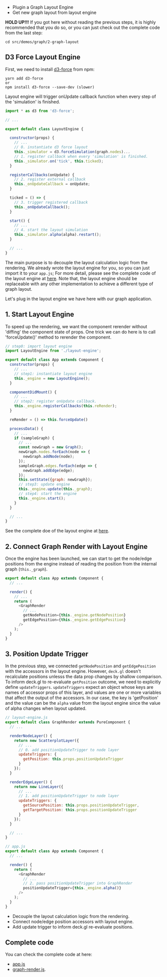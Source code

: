 <!-- INJECT:"GraphLayout" -->

<ul class='insert learning-objectives'>
  <li>Plugin a Graph Layout Engine</li>
  <li>Get new graph layout from layout engine</li>
</ul>

**HOLD UP!!!** If you got here without reading the previous steps,
it is highly recommended that you do so, or you can just check out the complete code from the last step:
```
cd src/demos/graph/2-graph-layout
```

## D3 Force Layout Engine

First, we need to install [d3-force](https://github.com/d3/d3-force) from npm:
```
yarn add d3-force
or
npm install d3-force --save-dev (slower)
```

Layout engine will trigger onUpdate callback function when every step of the 'simulation' is finished.

```js
import * as d3 from 'd3-force';

// ...

export default class LayoutEngine {

  constructor(props) {
    // ...
    // 0. instantiate d3 force layout
    this._simulator = d3.forceSimulation(graph.nodes)...
    // 1. register callback when every 'simulation' is finished.
    this._simulator.on('tick', this.ticked);
  }

  registerCallbacks(onUpdate) {
    // 2. register external callback
    this._onUpdateCallback = onUpdate;
  }

  ticked = () => {
    // 3. trigger registered callback
    this._onUpdateCallback();
  }

  start() {
    // ...
    // 4. start the layout simulation
    this._simulator.alpha(alpha).restart();
  }

  // ...
}
```
The main purpose is to decouple the layout calculation logic from the rendering.
We already wrote the layout engine for you, so you can just import it to your `app.js`;
For more detail, please see the complete code of the layout engine at [here](https://github.com/uber-common/vis-academy/blob/master/src/demos/graph/common/layout-engine.js).
Note that, the layout engine should be replaceable with any other implementation to achieve a different type of graph layout.

Let's plug in the layout engine we have here with our graph application.

## 1. Start Layout Engine

To speed up the rendering, we want the component rerender without 'diffing' the component state of props.
One trick we can do here is to call 'forceUpdate()' method to rerender the component.

```js
// step0: import layout engine
import LayoutEngine from './layout-engine';

export default class App extends Component {
  constructor(props) {
    // ...
    // step1: instantiate layout engine
    this._engine = new LayoutEngine();
  }

  componentDidMount() {
    // ...
    // step2: register onUpdate callback.
    this._engine.registerCallbacks(this.reRender);
  }

  reRender = () => this.forceUpdate()

  processData() {
    // ...
    if (sampleGraph) {
      // ...
      const newGraph = new Graph();
      newGraph.nodes.forEach(node => {
        newGraph.addNode(node);
      });
      sampleGraph.edges.forEach(edge => {
        newGraph.addEdge(edge);
      });
      this.setState({graph: newGraph});
      // step3: update engine
      this._engine.update(this._graph);
      // step4: start the engine
      this._engine.start();
    }
  }

  // ...
}
```

See the complete doe of the layout engine at [here]().

## 2. Connect Graph Render with Layout Engine

Once the engine has been launched, we can start to get the node/edge positions from the engine instead of reading the position from the internal graph (`this._graph`).

```js
export default class App extends Component {
  // ...

  render() {
    // ...
    return (
      <GraphRender
      	// ...
        getNodePosition={this._engine.getNodePosition}
        getEdgePosition={this._engine.getEdgePosition}
      />
    );
  }
}
```

## 3. Position Update Trigger

<!-- The last part is to trigger `deck.gl` to update when every time the layout is updated. -->
In the previous step, we connected `getNodePosition` and `getEdgePosition` with the accessors in the layout engine. However, `deck.gl` doesn't recalculate positions unlesss the data prop changes by shallow comparison. To inform deck.gl to re-evaluate `getPosition` outcome, we need to explicitly define `updateTriggers`. 
`updateTriggers` expect an object whose keys are names of accessor props of this layer, and values are one or more variables that affect the output of the accessors. In our case, the key is 'getPosition' and the value can be the `alpha` value from the layout engine since the value of alpha changes when layout updated.

```js
// layout-engine.js
export default class GraphRender extends PureComponent {
  // ...

  renderNodeLayer() {
    return new ScatterplotLayer({
      // ...
      // 0. add positionUpdateTrigger to node layer
      updateTriggers: {
        getPosition: this.props.positionUpdateTrigger
      }
    });
  }

  renderEdgeLayer() {
    return new LineLayer({
      // ...
      // 1. add positionUpdateTrigger to node layer
      updateTriggers: {
        getSourcePosition: this.props.positionUpdateTrigger,
        getTargetPosition: this.props.positionUpdateTrigger
      }
    });
  }

  // ...
}

// app.js
export default class App extends Component {
  // ...

  render() {
    return (
      <GraphRender
      	// ...
        // 2. pass positionUpdateTrigger into GraphRender
        positionUpdateTrigger={this._engine.alpha()}
      />
    );
  }
}
```

<ul class='insert takeaways'>
  <li>Decouple the layout calculation logic from the rendering.</li>
  <li>Connect node/edge position accessors with layout engine.</li>
  <li>Add update trigger to inform deck.gl re-evaluate positions.</li>
</ul>

## Complete code

You can check the complete code at here:
 - [app.js](https://github.com/uber-common/vis-academy/blob/master/src/demos/graph/3-interactive-graph/src/app.js)
 - [graph-render.js](https://github.com/uber-common/vis-academy/blob/master/src/demos/graph/3-interactive-graph/src/graph-render.js).